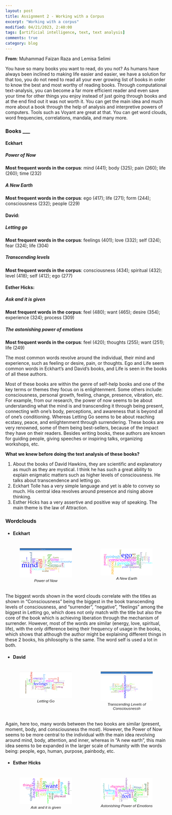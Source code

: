 ```yaml
---
layout: post
title: Assignment 2 - Working with a Corpus
excerpt: "Working with a corpus"
modified: 04/21/2023, 2:40:00
tags: [artificial intelligence, text, text analysis]
comments: true
category: blog
---
```

**From**: Muhammad Faizan Raza and Lemisa Selimi

You have so many books you want to read, do you not? As humans have always been inclined to making life easier and easier, we have a solution for that too, you do not need to read all your ever growing list of books in order to know the best and most worthy of reading books. 
Through computational text-analysis, you can become a far more efficient reader and even save your time for other things you enjoy instead of just going through books and at the end find out it was not worth it. You can get the main idea and much more about a book through the help of analysis and interpretive powers of computers. Tools such as Voyant are great at that. You can get word clouds, word frequencies, correlations, mandala, and many more. 

### Books ___
#### Eckhart
##### Power of Now 
**Most frequent words in the corpus**: mind (441); body (325); pain (260); life (260); time (232)

##### A New Earth 
**Most frequent words in the corpus**: ego (417); life (271); form (244); consciousness (232); people (229)


#### David:
##### Letting go 
**Most frequent words in the corpus**: feelings (401); love (332); self (324); fear (324); life (304)

##### Transcending levels 
**Most frequent words in the corpus**: consciousness (434); spiritual (432); level (418); self (412); ego (277)

#### Esther Hicks:
##### Ask and it is given 
**Most frequent words in the corpus**: feel (480); want (465); desire (354); experience (324); process (309)

##### The astonishing power of emotions 
**Most frequent words in the corpus**: feel (420); thoughts (255); want (251); life (249)

The most common words revolve around the individual, their mind and experience, such as feeling or desire, pain, or thoughts. Ego and Life seem common words in Eckhart’s and David’s books, and Life is seen in the books of all these authors. 

Most of these books are within the genre of self-help books and one of the key terms or themes they focus on is enlightenment. Some others include: consciousness, personal growth, feeling, change, presence, vibration, etc. For example, from our research, the power of now seems to be about understanding what the mind is and transcending it through being present, connecting with one’s body, perceptions, and awareness that is beyond all of one’s conditioning. Whereas Letting Go seems to be about reaching ecstasy, peace, and enlightenment through surrendering. These books are very renowned, some of them being best-sellers, because of the impact they have on their readers. Besides writing books, these authors are known for guiding people, giving speeches or inspiring talks, organizing workshops, etc. 

**What we knew before doing the text analysis of these books?**
1. About the books of David Hawkins, they are scientific and explanatory as much as they are mystical. I think he has such a great ability to explain enigmatic matters such as higher levels of consciousness. He talks about transcendence and letting go.
2. Eckhart Tolle has a very simple language and yet is able to convey so much. His central idea revolves around presence and rising above thinking.
3. Esther Hicks has a very assertive and positive way of speaking. The main theme is the law of Attraction. 

### Wordclouds

- #### Eckhart

<div class="row" style="display:flex;">
    <div class="column" style="flex: 50%; padding:5px">
        <figure style="text-align:center;">
            <img src="/wordclouds/Power of Now.png"/>
            <figcaption style=" font: italic smaller sans-serif;">Power of Now</figcaption>
        </figure>
    </div>
     <div class="column" style="flex:50%; padding:5px">
        <figure style="text-align:center;">
            <img src="/wordclouds/a new earth.png"/>
            <figcaption style="font: italic smaller sans-serif;">A New Earth</figcaption>
        </figure>
    </div>
</div>

The biggest words shown in the word clouds correlate with the titles as shown in “Consciousness” being the biggest in the book transcending levels of consciousness, and “surrender”,  “negative”, “feelings” among the biggest in Letting go, which does not only match with the title but also the core of the book which is achieving liberation through the mechanism of surrender. However, most of the words are similar (energy, love, spiritual, life), with the only difference being their frequency of usage in the books, which shows that although the author might be explaining different things in these 2 books, his philosophy is the same. The word self is used a lot in both. 


- #### David

<div class="row" style="display:flex;">
    <div class="column" style="flex: 50%; padding:5px">
        <figure style="text-align:center;">
            <img src="/wordclouds/Letting go.png"/>
            <figcaption style=" font: italic smaller sans-serif;">Letting Go</figcaption>
        </figure>
    </div>
     <div class="column" style="flex:50%; padding:5px">
        <figure style="text-align:center;">
            <img src="/wordclouds/T levels of consciousness.png"/>
            <figcaption style="font: italic smaller sans-serif;">Transcending Levels of Consciousnessh</figcaption>
        </figure>
    </div>
</div>

Again, here too, many words between the two books are similar (present, moment, body, and consciousness the most). However, the Power of Now seems to be more central to the individual with the main idea revolving around mind, body, attention, and inner, whereas in “A new earth”, this main idea seems to be expanded in the larger scale of humanity with the words being: people, ego, human, purpose, painbody, etc. 

- #### Esther Hicks

<div class="row" style="display:flex;">
    <div class="column" style="flex: 50%; padding:5px">
        <figure style="text-align:center;">
            <img src="/wordclouds/ask and it is given.png"/>
            <figcaption style=" font: italic smaller sans-serif;">Ask and it is given</figcaption>
        </figure>
    </div>
     <div class="column" style="flex:50%; padding:5px">
        <figure style="text-align:center;">
            <img src="/wordclouds/astonishing power of emotions.png"/>
            <figcaption style="font: italic smaller sans-serif;">Astonishing Power of Emotions</figcaption>
        </figure>
    </div>
</div>

